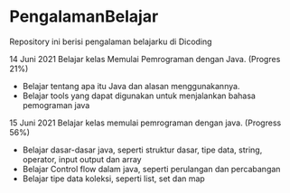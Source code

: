 # PengalamanBelajar
Repository ini berisi pengalaman belajarku di Dicoding

14 Juni 2021
Belajar kelas Memulai Pemrograman dengan Java. (Progres 21%)
  * Belajar tentang apa itu Java dan alasan menggunakannya.
  * Belajar tools yang dapat digunakan untuk menjalankan bahasa pemograman java
  
15 Juni 2021
Belajar kelas memulai pemrograman dengan java. (Progress 56%)
  * Belajar dasar-dasar java, seperti struktur dasar, tipe data, string, operator, input output dan array
  * Belajar Control flow dalam java, seperti perulangan dan percabangan
  * Belajar tipe data koleksi, seperti list, set dan map
